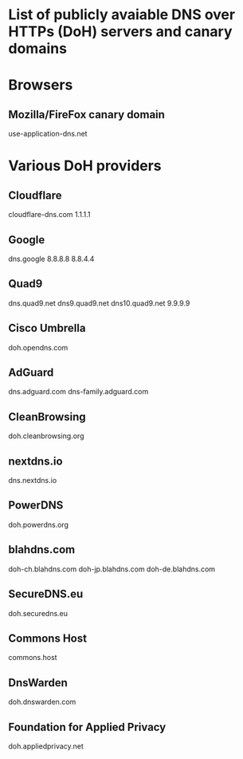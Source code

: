 # List of publicly avaiable DNS over HTTPs (DoH) servers and canary domains

# Browsers
## Mozilla/FireFox canary domain
use-application-dns.net

# Various DoH providers

## Cloudflare
cloudflare-dns.com
1.1.1.1

## Google
dns.google
8.8.8.8
8.8.4.4

## Quad9
dns.quad9.net
dns9.quad9.net
dns10.quad9.net
9.9.9.9

## Cisco Umbrella
doh.opendns.com

## AdGuard
dns.adguard.com
dns-family.adguard.com

## CleanBrowsing
doh.cleanbrowsing.org

## nextdns.io
dns.nextdns.io

## PowerDNS
doh.powerdns.org

## blahdns.com
doh-ch.blahdns.com
doh-jp.blahdns.com
doh-de.blahdns.com

## SecureDNS.eu
doh.securedns.eu

## Commons Host
commons.host

## DnsWarden
doh.dnswarden.com

## Foundation for Applied Privacy
doh.appliedprivacy.net

